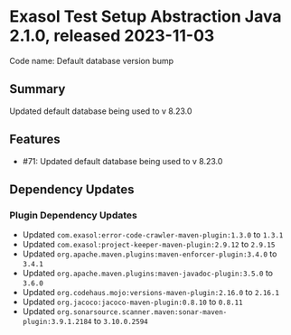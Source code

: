 # Exasol Test Setup Abstraction Java 2.1.0, released 2023-11-03

Code name: Default database version bump

## Summary

Updated default database being used to v 8.23.0

## Features

* #71: Updated default database being used to v 8.23.0

## Dependency Updates

### Plugin Dependency Updates

* Updated `com.exasol:error-code-crawler-maven-plugin:1.3.0` to `1.3.1`
* Updated `com.exasol:project-keeper-maven-plugin:2.9.12` to `2.9.15`
* Updated `org.apache.maven.plugins:maven-enforcer-plugin:3.4.0` to `3.4.1`
* Updated `org.apache.maven.plugins:maven-javadoc-plugin:3.5.0` to `3.6.0`
* Updated `org.codehaus.mojo:versions-maven-plugin:2.16.0` to `2.16.1`
* Updated `org.jacoco:jacoco-maven-plugin:0.8.10` to `0.8.11`
* Updated `org.sonarsource.scanner.maven:sonar-maven-plugin:3.9.1.2184` to `3.10.0.2594`
